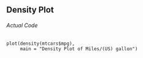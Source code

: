 ## Density Plot
###### Actual Code
```
plot(density(mtcars$mpg),
     main = "Density Plot of Miles/(US) gallon")
```
